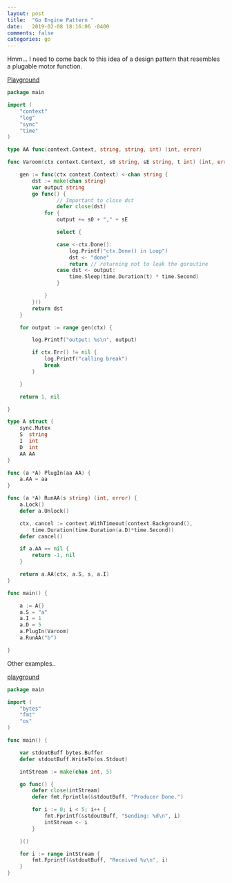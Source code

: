 ```yaml
---
layout: post
title:  "Go Engine Pattern "
date:   2019-02-08 18:16:06 -0400 
comments: false
categories: go
---
```


Hmm... I need to come back to this
idea of a design pattern that resembles a
plugable motor function.


[Playground](https://play.golang.org/p/5Oe1in6ePt7)

```go
package main

import (
	"context"
	"log"
	"sync"
	"time"
)

type AA func(context.Context, string, string, int) (int, error)

func Varoom(ctx context.Context, s0 string, sE string, t int) (int, error) {

	gen := func(ctx context.Context) <-chan string {
		dst := make(chan string)
		var output string
		go func() {
		        // Important to close dst 
		        defer close(dst)
			for {
				output += s0 + "," + sE

				select {

				case <-ctx.Done():
					log.Printf("ctx.Done() in Loop")
					dst <- "done"
					return // returning not to leak the goroutine
				case dst <- output:
					time.Sleep(time.Duration(t) * time.Second)
				}

			}
		}()
		return dst
	}

	for output := range gen(ctx) {

		log.Printf("output: %s\n", output)

		if ctx.Err() != nil {
			log.Printf("calling break")
			break
		}

	}

	return 1, nil

}

type A struct {
	sync.Mutex
	S  string
	I  int
	D  int
	AA AA
}

func (a *A) PlugIn(aa AA) {
	a.AA = aa
}

func (a *A) RunAA(s string) (int, error) {
	a.Lock()
	defer a.Unlock()

	ctx, cancel := context.WithTimeout(context.Background(),
		time.Duration(time.Duration(a.D)*time.Second))
	defer cancel()

	if a.AA == nil {
		return -1, nil
	}

	return a.AA(ctx, a.S, s, a.I)
}

func main() {

	a := A{}
	a.S = "a"
	a.I = 1
	a.D = 5
	a.PlugIn(Varoom)
	a.RunAA("b")

}

```


Other examples..

[playground](https://play.golang.org/p/dMVqgdcaZu8)

```go
package main

import (
	"bytes"
	"fmt"
	"os"
)

func main() {

	var stdoutBuff bytes.Buffer
	defer stdoutBuff.WriteTo(os.Stdout)

	intStream := make(chan int, 5)

	go func() {
		defer close(intStream)
		defer fmt.Fprintln(&stdoutBuff, "Producer Done.")

		for i := 0; i < 5; i++ {
			fmt.Fprintf(&stdoutBuff, "Sending: %d\n", i)
			intStream <- i
		}

	}()

	for i := range intStream {
		fmt.Fprintf(&stdoutBuff, "Received %v\n", i)
	}
}


```







<div id="fb-root"></div>
<script>(function(d, s, id) {
  var js, fjs = d.getElementsByTagName(s)[0];
  if (d.getElementById(id)) return;
  js = d.createElement(s); js.id = id;
  js.src = "//connect.facebook.net/en_US/sdk.js#xfbml=1&version=v2.8&appId=671657696349259";
  fjs.parentNode.insertBefore(js, fjs);
}(document, 'script', 'facebook-jssdk'));</script>


<!--  Enter text below, if you want -->


<div class="fb-comments"  data-numposts="5"></div>






